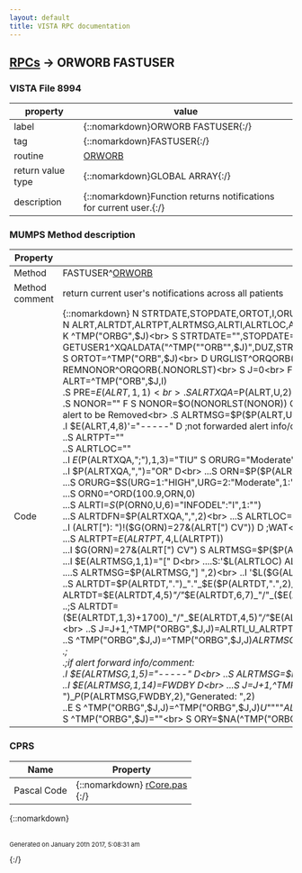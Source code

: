 ```yaml
---
layout: default
title: VISTA RPC documentation
---
```




## [RPCs](TableOfContent.md) &#8594; ORWORB FASTUSER 



### VISTA File 8994 


 property | value 
--- | --- 
 label | {::nomarkdown}ORWORB FASTUSER{:/}
 tag | {::nomarkdown}FASTUSER{:/}
 routine | [ORWORB](http://code.osehra.org/dox/Routine_ORWORB_source.html)
 return value type | {::nomarkdown}GLOBAL ARRAY{:/}
 description | {::nomarkdown}Function returns notifications for current user.{:/}


### MUMPS Method description

 Property | Value 
 --- | --- 
 Method | FASTUSER^[ORWORB](http://code.osehra.org/dox/Routine_ORWORB_source.html)
 Method comment | return current user's notifications across all patients
 Code | {::nomarkdown}  N STRTDATE,STOPDATE,ORTOT,I,ORURG,URG,ORN,SORT,ORN0,URGLIST,REMLIST,REM,NONORLST,NONOR<br> N ALRT,ALRTDT,ALRTPT,ALRTMSG,ALRTI,ALRTLOC,ALRTXQA,J,FWDBY,PRE,ALRTDFN<br> K ^TMP("ORBG",$J)<br> S STRTDATE="",STOPDATE="",FWDBY="Forwarded by: "<br> D GETUSER1^XQALDATA("^TMP(""ORB"",$J)",DUZ,STRTDATE,STOPDATE)<br> S ORTOT=^TMP("ORB",$J)<br> D URGLIST^ORQORB(.URGLIST)<br> D REMLIST^ORQORB(.REMLIST)<br> D REMNONOR^ORQORB(.NONORLST)<br> S J=0<br> F I=1:1:ORTOT D<br> .S REM=""<br> .S ALRTDFN=""<br> .S ALRT=^TMP("ORB",$J,I)<br> .S PRE=$E(ALRT,1,1)<br> .S ALRTXQA=$P(ALRT,U,2)  ;XQAID<br> .S NONOR="" F  S NONOR=$O(NONORLST(NONOR)) Q:NONOR=""  D<br> ..I ALRTXQA[NONOR S REM=1  ;allow this type of alert to be Removed<br> .S ALRTMSG=$P($P(ALRT,U),PRE_"  ",2)<br> .I $E(ALRT,4,8)'="-----" D  ;not forwarded alert info/comment<br> ..S ORURG="n/a"<br> ..S ALRTI=$P(ALRT,"  ")<br> ..S ALRTPT=""<br> ..S ALRTLOC=""<br> ..I $E($P(ALRTXQA,";"),1,3)="TIU" S ORURG="Moderate"<br> ..I $P(ALRTXQA,",")="OR" D<br> ...S ORN=$P($P(ALRTXQA,";"),",",3)<br> ...S URG=$G(URGLIST(ORN))<br> ...S ORURG=$S(URG=1:"HIGH",URG=2:"Moderate",1:"low")<br> ...S REM=$G(REMLIST(ORN))<br> ...S ORN0=^ORD(100.9,ORN,0)<br> ...S ALRTI=$S($P(ORN0,U,6)="INFODEL":"I",1:"")<br> ...S ALRTDFN=$P(ALRTXQA,",",2)<br> ...S ALRTLOC=$G(^DPT(+$G(ALRTDFN),.1))<br> ..S ALRTI=$S(ALRTI="I":"I",1:"")<br> ..I (ALRT["): ")!($G(ORN)=27&(ALRT[") CV")) D  ;WAT<br> ...S ALRTPT=$P(ALRT,": ")<br> ...S ALRTPT=$E(ALRTPT,4,$L(ALRTPT))<br> ...I $G(ORN)=27&(ALRT[") CV") S ALRTMSG=$P($P(ALRT,U),": ",2) ;WAT<br> ...E  S ALRTMSG=$P($P(ALRT,U),"): ",2) ;WAT<br> ...I $E(ALRTMSG,1,1)="[" D<br> ....S:'$L(ALRTLOC) ALRTLOC=$P($P(ALRTMSG,"]"),"[",2)<br> ....S ALRTMSG=$P(ALRTMSG,"] ",2)<br> ..I '$L($G(ALRTPT)) S ALRTPT="no patient"<br> ..S ALRTDT=$P(ALRTXQA,";",3)<br> ..S ALRTDT=$P(ALRTDT,".")_"."_$E($P(ALRTDT,".",2)_"0000",1,4)<br> ..S ALRTDT=$E(ALRTDT,4,5)_"/"_$E(ALRTDT,6,7)_"/"_($E(ALRTDT,1,3)+1700)_"@"_$E($P(ALRTDT,".",2),1,2)_":"_$E($P(ALRTDT,".",2),3,4)<br> ..;S ALRTDT=($E(ALRTDT,1,3)+1700)_"/"_$E(ALRTDT,4,5)_"/"_$E(ALRTDT,6,7)_"@"_$E($P(ALRTDT,".",2),1,2)_":"_$E($P(ALRTDT,".",2),3,4)<br> ..S J=J+1,^TMP("ORBG",$J,J)=ALRTI_U_ALRTPT_U_ALRTLOC_U_ORURG_U_ALRTDT_U<br> ..S ^TMP("ORBG",$J,J)=^TMP("ORBG",$J,J)_ALRTMSG_U_U_ALRTXQA_U_$G(REM)_U<br> .;<br> .;if alert forward info/comment:<br> .I $E(ALRTMSG,1,5)="-----" D<br> ..S ALRTMSG=$P(ALRTMSG,"-----",2)<br> ..I $E(ALRTMSG,1,14)=FWDBY D<br> ...S J=J+1,^TMP("ORBG",$J,J)=FWDBY_U_$P($P(ALRTMSG,FWDBY,2),"Generated: ")_$P($P(ALRTMSG,FWDBY,2),"Generated: ",2)<br> ..E  S ^TMP("ORBG",$J,J)=^TMP("ORBG",$J,J)_U_""""_ALRTMSG_""""<br> S ^TMP("ORBG",$J)=""<br> S ORY=$NA(^TMP("ORBG",$J)){:/}


### CPRS

 Name | Property 
 --- | --- 
 Pascal Code | {::nomarkdown} <a href="https://github.com/OSEHRA/VistA/blob/master/Packages/Order%20Entry%20Results%20Reporting/CPRS/CPRS-Chart/rCore.pas">rCore.pas</a><br/>{:/}

{::nomarkdown} <br/><br/><p style="font-size: 11px">Generated on January 20th 2017, 5:08:31 am</p>{:/}